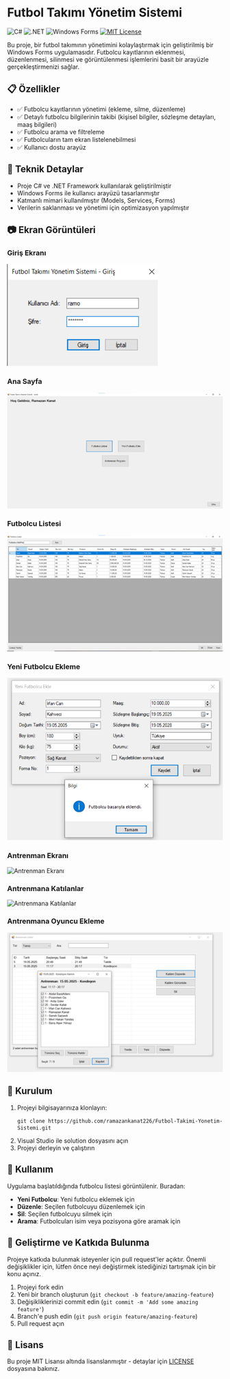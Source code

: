 # Futbol Takımı Yönetim Sistemi

![C#](https://img.shields.io/badge/C%23-239120?style=for-the-badge&logo=c-sharp&logoColor=white)
![.NET](https://img.shields.io/badge/.NET-5C2D91?style=for-the-badge&logo=.net&logoColor=white)
![Windows Forms](https://img.shields.io/badge/Windows%20Forms-0078D6?style=for-the-badge&logo=windows&logoColor=white)
[![MIT License](https://img.shields.io/badge/License-MIT-green.svg)](https://choosealicense.com/licenses/mit/)

Bu proje, bir futbol takımının yönetimini kolaylaştırmak için geliştirilmiş bir Windows Forms uygulamasıdır. Futbolcu kayıtlarının eklenmesi, düzenlenmesi, silinmesi ve görüntülenmesi işlemlerini basit bir arayüzle gerçekleştirmenizi sağlar.

## 📋 Özellikler

- ✅ Futbolcu kayıtlarının yönetimi (ekleme, silme, düzenleme)
- ✅ Detaylı futbolcu bilgilerinin takibi (kişisel bilgiler, sözleşme detayları, maaş bilgileri)
- ✅ Futbolcu arama ve filtreleme
- ✅ Futbolcuların tam ekran listelenebilmesi
- ✅ Kullanıcı dostu arayüz

## 🔧 Teknik Detaylar

- Proje C# ve .NET Framework kullanılarak geliştirilmiştir
- Windows Forms ile kullanıcı arayüzü tasarlanmıştır
- Katmanlı mimari kullanılmıştır (Models, Services, Forms)
- Verilerin saklanması ve yönetimi için optimizasyon yapılmıştır

## 📷 Ekran Görüntüleri

### Giriş Ekranı
![Giriş Ekranı](screenshots/GirişEkranı.png)

### Ana Sayfa
![Ana Sayfa](screenshots/AnaSayfa.png)

### Futbolcu Listesi
![Futbolcu Listesi](screenshots/FutbolcuListesi.png)

### Yeni Futbolcu Ekleme
![Yeni Futbolcu Ekleme](screenshots/YeniFutbolcuEkleme.png)

### Antrenman Ekranı
![Antrenman Ekranı](screenshots/AntrenmanEkranı.png)

### Antrenmana Katılanlar
![Antrenmana Katılanlar](screenshots/AntrenmanaKatılanlar.png)

### Antrenmana Oyuncu Ekleme
![Antrenmana Oyuncu Ekleme](screenshots/AntrenmanaOyuncuEkleme.png)

## 🚀 Kurulum

1. Projeyi bilgisayarınıza klonlayın:
   ```
   git clone https://github.com/ramazankanat226/Futbol-Takimi-Yonetim-Sistemi.git
   ```
2. Visual Studio ile solution dosyasını açın
3. Projeyi derleyin ve çalıştırın

## 📝 Kullanım

Uygulama başlatıldığında futbolcu listesi görüntülenir. Buradan:
- **Yeni Futbolcu**: Yeni futbolcu eklemek için
- **Düzenle**: Seçilen futbolcuyu düzenlemek için
- **Sil**: Seçilen futbolcuyu silmek için
- **Arama**: Futbolcuları isim veya pozisyona göre aramak için

## 🤝 Geliştirme ve Katkıda Bulunma

Projeye katkıda bulunmak isteyenler için pull request'ler açıktır. Önemli değişiklikler için, lütfen önce neyi değiştirmek istediğinizi tartışmak için bir konu açınız.

1. Projeyi fork edin
2. Yeni bir branch oluşturun (`git checkout -b feature/amazing-feature`)
3. Değişikliklerinizi commit edin (`git commit -m 'Add some amazing feature'`)
4. Branch'e push edin (`git push origin feature/amazing-feature`)
5. Pull request açın

## 📄 Lisans

Bu proje MIT Lisansı altında lisanslanmıştır - detaylar için [LICENSE](LICENSE) dosyasına bakınız. 